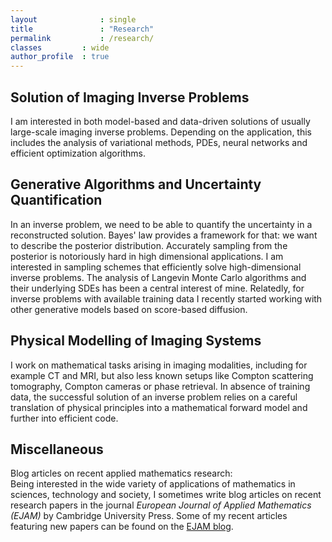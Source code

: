 ```yaml
---
layout				: single
title				: "Research"
permalink			: /research/
classes			: wide
author_profile	: true
---
```


## Solution of Imaging Inverse Problems
I am interested in both model-based and data-driven solutions of usually large-scale imaging inverse problems. Depending on the application, this includes the analysis of variational methods, PDEs, neural networks and efficient optimization algorithms.

## Generative Algorithms and Uncertainty Quantification
In an inverse problem, we need to be able to quantify the uncertainty in a reconstructed solution. Bayes' law provides a framework for that: we want to describe the posterior distribution. Accurately sampling from the posterior is notoriously hard in high dimensional applications. I am interested in sampling schemes that efficiently solve high-dimensional inverse problems. The analysis of Langevin Monte Carlo algorithms and their underlying SDEs has been a central interest of mine. Relatedly, for inverse problems with available training data I recently started working with other generative models based on score-based diffusion.

## Physical Modelling of Imaging Systems
I work on mathematical tasks arising in imaging modalities, including for example CT and MRI, but also less known setups like Compton scattering tomography, Compton cameras or phase retrieval. In absence of training data, the successful solution of an inverse problem relies on a careful translation of physical principles into a mathematical forward model and further into efficient code. 

## Miscellaneous
Blog articles on recent applied mathematics research:\
Being interested in the wide variety of applications of mathematics in sciences, technology and society, I sometimes write blog articles on recent research papers in the journal *European Journal of Applied Mathematics (EJAM)* by Cambridge University Press. Some of my recent articles featuring new papers can be found on the [EJAM blog](https://www.cambridge.org/core/blog/tag/ejam/).